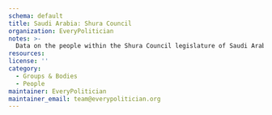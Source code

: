 ```yaml
---
schema: default
title: Saudi Arabia: Shura Council
organization: EveryPolitician
notes: >-
  Data on the people within the Shura Council legislature of Saudi Arabia.
resources:
license: ''
category:
  - Groups & Bodies
  - People
maintainer: EveryPolitician
maintainer_email: team@everypolitician.org
---
```

